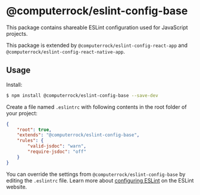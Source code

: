 # @computerrock/eslint-config-base

This package contains shareable ESLint configuration used for JavaScript projects.

This package is extended by `@computerrock/eslint-config-react-app` and `@computerrock/eslint-config-react-native-app`.


## Usage

Install:

```sh
$ npm install @computerrock/eslint-config-base --save-dev
```

Create a file named `.eslintrc` with following contents in the root folder of your project:

```json
{
    "root": true,
    "extends": "@computerrock/eslint-config-base",
    "rules": {
        "valid-jsdoc": "warn",
        "require-jsdoc": "off"
    }
}
```

You can override the settings from `@computerrock/eslint-config-base` by editing the `.eslintrc` file. Learn more 
about [configuring ESLint](http://eslint.org/docs/user-guide/configuring) on the ESLint website.
